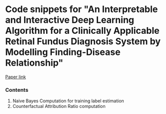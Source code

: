 # Code snippets for "An Interpretable and Interactive Deep Learning Algorithm for a Clinically Applicable Retinal Fundus Diagnosis System by Modelling Finding-Disease Relationship"

[Paper link]()

### Contents
1. Naive Bayes Computation for training label estimation
2. Counterfactual Attribution Ratio computation

